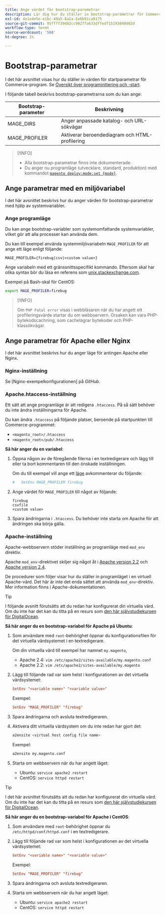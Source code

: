 ```yaml
---
title: Ange värdet för bootstrap-parametrar
description: Lär dig hur du ställer in bootstrap-parametrar för Commerce.
exl-id: 4e1e4e5e-e1bc-49a5-8a2a-2e6b91ca9175
source-git-commit: 95ffff39d82cc9027fa633dffedf15193040802d
workflow-type: tm+mt
source-wordcount: '568'
ht-degree: 1%

---
```


# Bootstrap-parametrar

I det här avsnittet visas hur du ställer in värden för startparametrar för Commerce-program. Se [Översikt över programinitiering och -start](initialization.md).

I följande tabell beskrivs bootstrap-parametrarna som du kan ange:

| Bootstrap-parameter | Beskrivning |
| ------------------- | -------------------------------------------- |
| MAGE_DIRS | Anger anpassade katalog- och URL-sökvägar |
| MAGE_PROFILER | Aktiverar beroendediagram och HTML-profilering |

>[!INFO]
>
>- Alla bootstrap-parametrar finns inte dokumenterade.
>- Du anger nu programläge (utvecklare, standard, produktion) med kommandot [`magento deploy:mode:set {mode}`](../cli/set-mode.md).

## Ange parametrar med en miljövariabel

I det här avsnittet beskrivs hur du anger värden för bootstrap-parametrar med hjälp av systemvariabler.

### Ange programläge

Du kan ange bootstrap-variabler som systemomfattande systemvariabler, vilket gör att alla processer kan använda dem.

Du kan till exempel använda systemmiljövariabeln `MAGE_PROFILER` för att ange ett läge enligt följande:

```terminal
MAGE_PROFILER={firebug|csv|<custom value>}
```

Ange variabeln med ett gränssnittsspecifikt kommando. Eftersom skal har olika syntax bör du läsa en referens som [unix.stackexchange.com][unix-stackx].

Exempel på Bash-skal för CentOS:

```bash
export MAGE_PROFILER=firebug
```

>[!INFO]
>
>Om `PHP Fatal error` visas i webbläsaren när du har angett ett profileringsvärde startar du om webbservern. Orsaken kan vara PHP-bytekodscachning, som cachelagrar bytekoder och PHP-klassökvägar.

## Ange parametrar för Apache eller Nginx

I det här avsnittet beskrivs hur du anger läge för antingen Apache eller Nginx.

### Nginx-inställning

Se [Nginx-exempelkonfigurationen] på _GitHub_.

### Apache.htaccess-inställning

Ett sätt att ange programläge är att redigera `.htaccess`. På så sätt behöver du inte ändra inställningarna för Apache.

Du kan ändra `.htaccess` på följande platser, beroende på startpunkten till Commerce-programmet:

- `<magento_root>/.htaccess`
- `<magento_root>/pub/.htaccess`

**Så här anger du en variabel**:

1. Öppna någon av de föregående filerna i en textredigerare och lägg till eller ta bort kommentaren till den önskade inställningen.

   Om du till exempel vill ange ett [läge](application-modes.md) avkommenterar du följande:

   ```conf
   #   SetEnv MAGE_PROFILER firebug
   ```

1. Ange värdet för `MAGE_PROFILER` till något av följande:

   ```terminal
   firebug
   csvfile
   <custom value>
   ```

1. Spara ändringarna i `.htaccess`. Du behöver inte starta om Apache för att ändringen ska börja gälla.

### Apache-inställning

Apache-webbservern stöder inställning av programläge med `mod_env` direktiv.

Apache `mod_env`-direktivet skiljer sig något åt i [Apache version 2.2] och [Apache version 2.4].

De procedurer som följer visar hur du ställer in programläget i en virtuell Apache-värd. Det här är inte det enda sättet att använda `mod_env`-direktiv. Mer information finns i Apache-dokumentationen.

>[!TIP]
>
>I följande avsnitt förutsätts att du redan har konfigurerat din virtuella värd. Om du inte har det kan du titta på en resurs som [den här självstudiekursen för DigitalOcean](https://www.digitalocean.com/community/tutorials/how-to-set-up-apache-virtual-hosts-on-ubuntu-14-04-lts).

**Så här anger du en bootstrap-variabel för Apache på Ubuntu**:

1. Som användare med `root`-behörighet öppnar du konfigurationsfilen för det virtuella värdsystemet i en textredigerare.

   Om din virtuella värd till exempel har namnet `my.magento`,

   - Apache 2.4: `vim /etc/apache2/sites-available/my.magento.conf`
   - Apache 2.2: `vim /etc/apache2/sites-available/my.magento`

1. Lägg till följande rad var som helst i konfigurationen av det virtuella värdsystemet:

   ```conf
   SetEnv "<variable name>" "<variable value>"
   ```

   Exempel:

   ```conf
   SetEnv "MAGE_PROFILER" "firebug"
   ```

1. Spara ändringarna och avsluta textredigeraren.
1. Aktivera ditt virtuella värdsystem om du inte redan har gjort det:

   ```bash
   a2ensite <virtual host config file name>
   ```

   Exempel:

   ```bash
   a2ensite my.magento.conf
   ```

1. Starta om webbservern när du har angett läget:

   - Ubuntu: `service apache2 restart`
   - CentOS: `service httpd restart`

>[!TIP]
>
>I det här avsnittet förutsätts att du redan har konfigurerat din virtuella värd. Om du inte har det kan du titta på en resurs som [den här självstudiekursen för DigitalOcean](https://www.digitalocean.com/community/tutorials/how-to-set-up-apache-virtual-hosts-on-centos-6).

**Så här anger du en bootstrap-variabel för Apache i CentOS**:

1. Som användare med `root`-behörighet öppnar du `/etc/httpd/conf/httpd.conf` i en textredigerare.

1. Lägg till följande rad var som helst i konfigurationen av det virtuella värdsystemet:

   ```conf
   SetEnv "<variable name>" "<variable value>"
   ```

   Exempel:

   ```conf
   SetEnv "MAGE_PROFILER" "firebug"
   ```

1. Spara ändringarna och avsluta textredigeraren.

1. Starta om webbservern när du har angett läget:

   - Ubuntu: `service apache2 restart`
   - CentOS: `service httpd restart`

<!-- link definitions -->

[Apache version 2.2]: https://httpd.apache.org/docs/2.2/mod/mod_env.html#setenv
[Apache version 2.4]: https://httpd.apache.org/docs/2.4/mod/mod_env.html#setenv
[Nginx-exempelkonfiguration]: https://github.com/magento/magento2/blob/2.4/nginx.conf.sample#L16
[unix-stackx]: https://unix.stackexchange.com/questions/117467/how-to-permanently-set-environmental-variables
